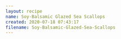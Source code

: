 ```yaml
---
layout: recipe
name: Soy-Balsamic Glazed Sea Scallops
created: 2020-07-18 07:43:17
filename: Soy-Balsamic-Glazed-Sea-Scallops
---
```

